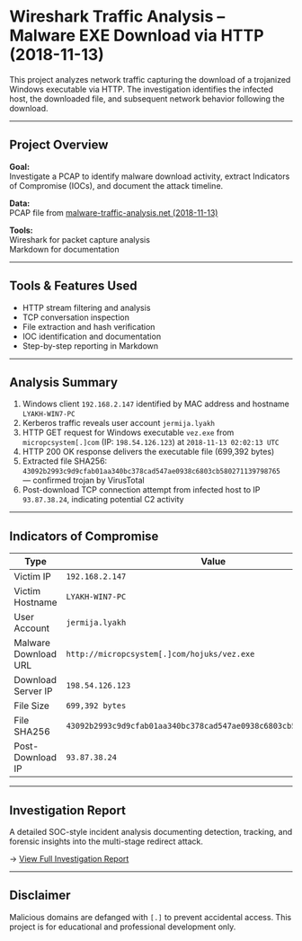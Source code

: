 # Wireshark Traffic Analysis – Malware EXE Download via HTTP (2018-11-13)

This project analyzes network traffic capturing the download of a trojanized Windows executable via HTTP. The investigation identifies the infected host, the downloaded file, and subsequent network behavior following the download.

---

## Project Overview

**Goal:**  
Investigate a PCAP to identify malware download activity, extract Indicators of Compromise (IOCs), and document the attack timeline.

**Data:**  
PCAP file from [malware-traffic-analysis.net (2018-11-13)](https://www.malware-traffic-analysis.net/2018/11/13/index.html)

**Tools:**  
Wireshark for packet capture analysis  
Markdown for documentation  

---

## Tools & Features Used

- HTTP stream filtering and analysis  
- TCP conversation inspection  
- File extraction and hash verification  
- IOC identification and documentation  
- Step-by-step reporting in Markdown  

---

## Analysis Summary

1. Windows client `192.168.2.147` identified by MAC address and hostname `LYAKH-WIN7-PC`  
2. Kerberos traffic reveals user account `jermija.lyakh`  
3. HTTP GET request for Windows executable `vez.exe` from `micropcsystem[.]com` (IP: `198.54.126.123`) at `2018-11-13 02:02:13 UTC`  
4. HTTP 200 OK response delivers the executable file (699,392 bytes)  
5. Extracted file SHA256:  
   `43092b2993c9d9cfab01aa340bc378cad547ae0938c6803cb580271139798765`  
   — confirmed trojan by VirusTotal  
6. Post-download TCP connection attempt from infected host to IP `93.87.38.24`, indicating potential C2 activity  

---

## Indicators of Compromise

| Type                 | Value                                                                |
|----------------------|----------------------------------------------------------------------|
| Victim IP            | `192.168.2.147`                                                      |
| Victim Hostname      | `LYAKH-WIN7-PC`                                                      |
| User Account         | `jermija.lyakh`                                                      |
| Malware Download URL | `http://micropcsystem[.]com/hojuks/vez.exe`                            |
| Download Server IP   | `198.54.126.123`                                                     |
| File Size            | `699,392 bytes`                                                      |
| File SHA256          | `43092b2993c9d9cfab01aa340bc378cad547ae0938c6803cb580271139798765`   |
| Post-Download IP     | `93.87.38.24`                                                        |

---

## Investigation Report

A detailed SOC-style incident analysis documenting detection, tracking, and forensic insights into the multi-stage redirect attack.

→ [View Full Investigation Report](.md)


---

## Disclaimer

Malicious domains are defanged with `[.]` to prevent accidental access. This project is for educational and professional development only.



